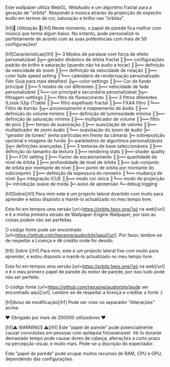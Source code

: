 Este wallpaper utiliza WebGL, WebAudio e um algoritmo fractal para a geração de "órbita". Responde à música através da projecção do espectro áudio em termos de cor, saturação e brilho nas "órbitas".

[h1]🧬 Utilização 🧬[/h1]
Neste momento, o papel de parede fica melhor com música que tenha algum baixo.
No entanto, pode personalizá-lo perfeitamente de acordo com as suas preferências com mais de 50 configurações!

[h1]Características[/h1]
╠═ 3 Modos de paralaxe com força de efeito personalizável
╠╦═ gerador dinâmico de órbita fractal
║╠══ configurações padrão de brilho e saturação (quando não há áudio a tocar)
║╠══ definição da velocidade do zoom
║╠══ definição da velocidade de rotação
║╠══ color fade speed setting
║╚══ calendário de renderização personalizado (Ver Guia para mais detalhes)
╠╦═ color-settings
║╠══ Cor de fundo principal
║╠══ 5 modos de cor diferentes
║╠══ velocidade de fade personalizável
║╚══ cor principal e secundária personalizável
╠╦═ filtragem-settings
║╠══ filtro de florescimento
║╠══ 3 filtros diferentes (L)ook (U)p (T)able
║╠══ filtro espelhado fractal
║╠══ FXAA filtro
║╚══ Filtro de borrão
╠╦═ processamento e mapeamento de áudio
║╠══ definição do volume mínimo
║╠══ definição de luminosidade mínima
║╠══ definição de saturação mínima
║╠══ multiplicador de volume
║╠══ filtro de pico
║╠══ tempo de suavização
║╠══ suavização de valores
║╠══ multiplicador de zoom áudio
║╚══ suavização do zoom de áudio
╠═ "gerador de túneis" (evita partículas em frente da câmara)
╠═ sobreposição opcional e imagens de fundo
╠═ parâmetros de algoritmos personalizáveis
╠╦═ definições avançadas
║╠══ 3 texturas de base seleccionáveis
║╠══ definição do tamanho da textura
║╠══ rendering stats
║╠══ shader quality
║╠══ FOV setting
║╠══ Factor de escalonamento
║╠══ quantidade de nível de órbita
║╠══ profundidade de nível de órbita
║╠══ sub-conjunto de órbita por montante de nível
║╠══ ponto de órbita por montante do subconjunto
║╠══ definição da espessura do nevoeiro
║╚══ mudança de nível
╠╦═ Integração iCUE
║╠══ modo cor única
║╚══ modo de projecção
╠═ introdução suave de moda
╠═ aviso de apreensão
╚═ debug logging

[h1]Sobre[/h1]
Para mim este é um projecto lateral divertido com muito para aprender e estou disposto a mantê-lo actualizado no meu tempo livre.

Esta foi em tempos uma versão [url=https://orbits.hexx.one/]só na web[/url] e é a minha primeira versão de Wallpaper-Engine Wallpaper, por isso as coisas podem não ser perfeitas.

O código fonte pode ser encontrado [url=https://github.com/hexxone/audiorbits]aqui[/url]. Por favor, lembre-se de respeitar a Licença e dê crédito onde for devido.

[h1]ℹ️ Sobre ℹ️[/h1]
Para mim, este é um projecto lateral fixe com muito para aprender, e estou disposto a mantê-lo actualizado no meu tempo livre.

Esta foi em tempos uma versão [url=https://orbits.hexx.one/]só na web[/url] e é o meu primeiro papel de parede do motor de parede, por isso tudo pode não ser perfeito.

O código fonte [url=https://github.com/hexxone/audiorbits]pode ser encontrado aqui[/url]. Lembre-se de respeitar a licença e creditar a fonte :)

[h1]Aviso de modificação[/h1]
Pode ser visto no separador "Alterações" acima.

❤️ Obrigado por mais de 200000 utilizadores ❤️

[h1]⚠️ WARNINGS ⚠️[/h1]
Este "papel de parede" pode potencialmente causar convulsões em pessoas com epilepsia fotossensível.
Vê-lo durante demasiado tempo pode causar dores de cabeça, alterações a curto prazo na percepção visual, e muito mais.
Pede-se a discrição do espectador.

Este "papel de parede" pode ocupar muitos recursos de RAM, CPU e GPU, dependendo das configurações.
